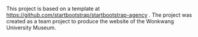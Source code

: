 This project is based on a template at https://github.com/startbootstrap/startbootstrap-agency . 
The project was created as a team project to produce the website of the Wonkwang University Museum.
